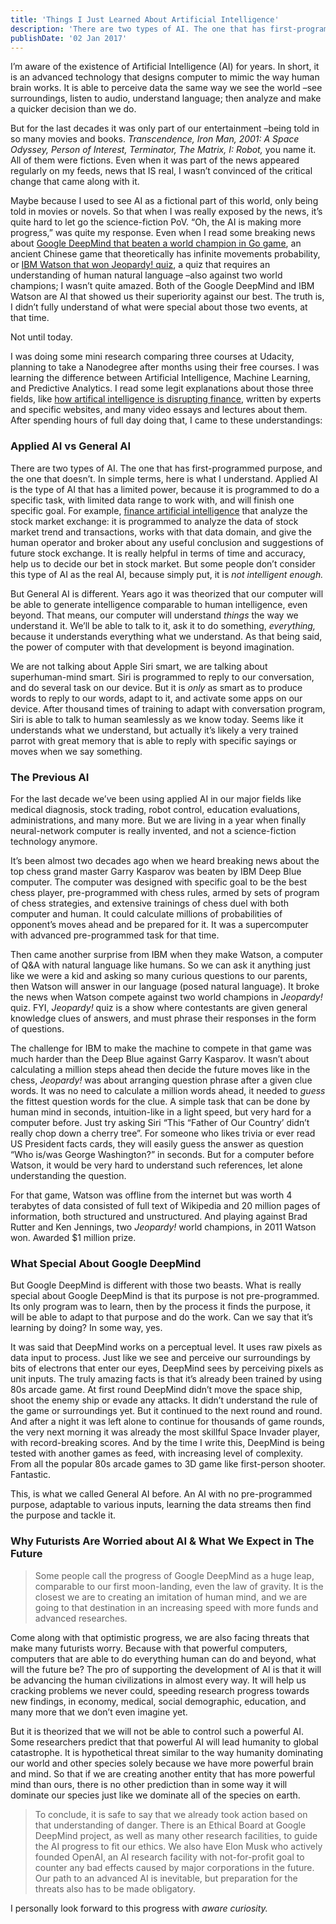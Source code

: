 ```yaml
---
title: 'Things I Just Learned About Artificial Intelligence'
description: 'There are two types of AI. The one that has first-programmed purpose, and the one that doesn’t. In simple terms, here is what I understand.'
publishDate: '02 Jan 2017'
---
```


I’m aware of the existence of Artificial Intelligence (AI) for years. In short, it is an advanced technology that designs computer to mimic the way human brain works. It is able to perceive data the same way we see the world –see surroundings, listen to audio, understand language; then analyze and make a quicker decision than we do.

But for the last decades it was only part of our entertainment –being told in so many movies and books. _Transcendence, Iron Man, 2001: A Space Odyssey, Person of Interest, Terminator, The Matrix, I: Robot,_ you name it. All of them were fictions. Even when it was part of the news appeared regularly on my feeds, news that IS real, I wasn’t convinced of the critical change that came along with it.

Maybe because I used to see AI as a fictional part of this world, only being told in movies or novels. So that when I was really exposed by the news, it’s quite hard to let go the science-fiction PoV. “Oh, the AI is making more progress,” was quite my response. Even when I read some breaking news about [Google DeepMind that beaten a world champion in Go game](https://en.m.wikipedia.org/wiki/DeepMind), an ancient Chinese game that theoretically has infinite movements probability, or [IBM Watson that won Jeopardy! quiz](https://en.m.wikipedia.org/wiki/Watson_\(computer\)), a quiz that requires an understanding of human natural language –also against two world champions; I wasn’t quite amazed. Both of the Google DeepMind and IBM Watson are AI that showed us their superiority against our best. The truth is, I didn’t fully understand of what were special about those two events, at that time.

Not until today.

I was doing some mini research comparing three courses at Udacity, planning to take a Nanodegree after months using their free courses. I was learning the difference between Artificial Intelligence, Machine Learning, and Predictive Analytics. I read some legit explanations about those three fields, like [how artifical intelligence is disrupting finance](https://www.toptal.com/finance/market-research-analysts/artificial-intelligence-in-finance), written by experts and specific websites, and many video essays and lectures about them. After spending hours of full day doing that, I came to these understandings:

### **Applied AI vs General AI**

There are two types of AI. The one that has first-programmed purpose, and the one that doesn’t. In simple terms, here is what I understand. Applied AI is the type of AI that has a limited power, because it is programmed to do a specific task, with limited data range to work with, and will finish one specific goal. For example, [finance artificial intelligence](https://www.toptal.com/finance/market-research-analysts/artificial-intelligence-in-finance) that analyze the stock market exchange: it is programmed to analyze the data of stock market trend and transactions, works with that data domain, and give the human operator and broker about any useful conclusion and suggestions of future stock exchange. It is really helpful in terms of time and accuracy, help us to decide our bet in stock market. But some people don’t consider this type of AI as the real AI, because simply put, it is _not intelligent enough._

But General AI is different. Years ago it was theorized that our computer will be able to generate intelligence comparable to human intelligence, even beyond. That means, our computer will understand _things_ the way we understand it. We’ll be able to talk to it, ask it to do something, _everything,_ because it understands everything what we understand. As that being said, the power of computer with that development is beyond imagination.

We are not talking about Apple Siri smart, we are talking about superhuman-mind smart. Siri is programmed to reply to our conversation, and do several task on our device. But it is _only_ as smart as to produce words to reply to our words, adapt to it, and activate some apps on our device. After thousand times of training to adapt with conversation program, Siri is able to talk to human seamlessly as we know today. Seems like it understands what we understand, but actually it’s likely a very trained parrot with great memory that is able to reply with specific sayings or moves when we say something.

### **The Previous AI**

For the last decade we’ve been using applied AI in our major fields like medical diagnosis, stock trading, robot control, education evaluations, administrations, and many more. But we are living in a year when finally neural-network computer is really invented, and not a science-fiction technology anymore.

It’s been almost two decades ago when we heard breaking news about the top chess grand master Garry Kasparov was beaten by IBM Deep Blue computer. The computer was designed with specific goal to be the best chess player, pre-programmed with chess rules, armed by sets of program of chess strategies, and extensive trainings of chess duel with both computer and human. It could calculate millions of probabilities of opponent’s moves ahead and be prepared for it. It was a supercomputer with advanced pre-programmed task for that time.

Then came another surprise from IBM when they make Watson, a computer of Q&A with natural language like humans. So we can ask it anything just like we were a kid and asking so many curious questions to our parents, then Watson will answer in our language (posed natural language). It broke the news when Watson compete against two world champions in _Jeopardy!_ quiz. FYI, _Jeopardy!_ quiz is a show where contestants are given general knowledge clues of answers, and must phrase their responses in the form of questions.

The challenge for IBM to make the machine to compete in that game was much harder than the Deep Blue against Garry Kasparov. It wasn’t about calculating a million steps ahead then decide the future moves like in the chess, _Jeopardy!_ was about arranging question phrase after a given clue words. It was no need to calculate a million words ahead, it needed to _guess_ the fittest question words for the clue. A simple task that can be done by human mind in seconds, intuition-like in a light speed, but very hard for a computer before. Just try asking Siri “This “Father of Our Country’ didn’t really chop down a cherry tree”. For someone who likes trivia or ever read US President facts cards, they will easily guess the answer as question “Who is/was George Washington?” in seconds. But for a computer before Watson, it would be very hard to understand such references, let alone understanding the question.

For that game, Watson was offline from the internet but was worth 4 terabytes of data consisted of full text of Wikipedia and 20 million pages of information, both structured and unstructured. And playing against Brad Rutter and Ken Jennings, two _Jeopardy!_ world champions, in 2011 Watson won. Awarded $1 million prize.

### **What Special About Google DeepMind**

But Google DeepMind is different with those two beasts. What is really special about Google DeepMind is that its purpose is not pre-programmed. Its only program was to learn, then by the process it finds the purpose, it will be able to adapt to that purpose and do the work. Can we say that it’s learning by doing? In some way, yes.

It was said that DeepMind works on a perceptual level. It uses raw pixels as data input to process. Just like we see and perceive our surroundings by bits of electrons that enter our eyes, DeepMind sees by perceiving pixels as unit inputs. The truly amazing facts is that it’s already been trained by using 80s arcade game. At first round DeepMind didn’t move the space ship, shoot the enemy ship or evade any attacks. It didn’t understand the rule of the game or surroundings yet. But it continued to the next round and round. And after a night it was left alone to continue for thousands of game rounds, the very next morning it was already the most skillful Space Invader player, with record-breaking scores. And by the time I write this, DeepMind is being tested with another games as feed, with increasing level of complexity. From all the popular 80s arcade games to 3D game like first-person shooter. Fantastic.

This, is what we called General AI before. An AI with no pre-programmed purpose, adaptable to various inputs, learning the data streams then find the purpose and tackle it.

### **Why Futurists Are Worried about AI & What We Expect in The Future**

> Some people call the progress of Google DeepMind as a huge leap, comparable to our first moon-landing, even the law of gravity. It is the closest we are to creating an imitation of human mind, and we are going to that destination in an increasing speed with more funds and advanced researches.

Come along with that optimistic progress, we are also facing threats that make many futurists worry. Because with that powerful computers, computers that are able to do everything human can do and beyond, what will the future be? The pro of supporting the development of AI is that it will be advancing the human civilizations in almost every way. It will help us cracking problems we never could, speeding research progress towards new findings, in economy, medical, social demographic, education, and many more that we don’t even imagine yet.

But it is theorized that we will not be able to control such a powerful AI. Some researchers predict that that powerful AI will lead humanity to global catastrophe. It is hypothetical threat similar to the way humanity dominating our world and other species solely because we have more powerful brain and mind. So that if we are creating another entity that has more powerful mind than ours, there is no other prediction than in some way it will dominate our species just like we dominate all of the species on earth.

> To conclude, it is safe to say that we already took action based on that understanding of danger. There is an Ethical Board at Google DeepMind project, as well as many other research facilities, to guide the AI progress to fit our ethics. We also have Elon Musk who actively founded OpenAI, an AI research facility with not-for-profit goal to counter any bad effects caused by major corporations in the future. Our path to an advanced AI is inevitable, but preparation for the threats also has to be made obligatory.

I personally look forward to this progress with _aware curiosity._

